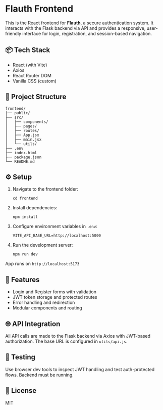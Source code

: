 <h1>Flauth Frontend</h1>

<p>This is the React frontend for <strong>Flauth</strong>, a secure authentication system. It interacts with the Flask backend via API and provides a responsive, user-friendly interface for login, registration, and session-based navigation.</p>

<h2>📦 Tech Stack</h2>
<ul>
  <li>React (with Vite)</li>
  <li>Axios</li>
  <li>React Router DOM</li>
  <li>Vanilla CSS (custom)</li>
</ul>

<h2>📁 Project Structure</h2>
<pre><code>frontend/
├── public/
├── src/
│   ├── components/
│   ├── pages/
│   ├── routes/
│   ├── App.jsx
│   ├── main.jsx
│   └── utils/
├── .env
├── index.html
├── package.json
└── README.md
</code></pre>

<h2>⚙️ Setup</h2>
<ol>
  <li>Navigate to the frontend folder:
    <pre><code>cd frontend</code></pre>
  </li>
  <li>Install dependencies:
    <pre><code>npm install</code></pre>
  </li>
  <li>Configure environment variables in <code>.env</code>:
    <pre><code>VITE_API_BASE_URL=http://localhost:5000</code></pre>
  </li>
  <li>Run the development server:
    <pre><code>npm run dev</code></pre>
  </li>
</ol>

<p>App runs on <code>http://localhost:5173</code></p>

<h2>🔐 Features</h2>
<ul>
  <li>Login and Register forms with validation</li>
  <li>JWT token storage and protected routes</li>
  <li>Error handling and redirection</li>
  <li>Modular components and routing</li>
</ul>

<h2>🌐 API Integration</h2>
<p>All API calls are made to the Flask backend via Axios with JWT-based authorization. The base URL is configured in <code>utils/api.js</code>.</p>

<h2>🧪 Testing</h2>
<p>Use browser dev tools to inspect JWT handling and test auth-protected flows. Backend must be running.</p>

<h2>📄 License</h2>
<p>MIT</p>
